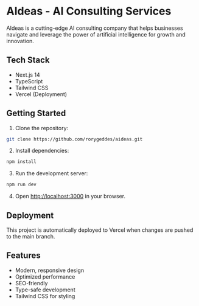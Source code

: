 # AIdeas - AI Consulting Services

AIdeas is a cutting-edge AI consulting company that helps businesses navigate and leverage the power of artificial intelligence for growth and innovation.

## Tech Stack

- Next.js 14
- TypeScript
- Tailwind CSS
- Vercel (Deployment)

## Getting Started

1. Clone the repository:
```bash
git clone https://github.com/rorygeddes/aideas.git
```

2. Install dependencies:
```bash
npm install
```

3. Run the development server:
```bash
npm run dev
```

4. Open [http://localhost:3000](http://localhost:3000) in your browser.

## Deployment

This project is automatically deployed to Vercel when changes are pushed to the main branch.

## Features

- Modern, responsive design
- Optimized performance
- SEO-friendly
- Type-safe development
- Tailwind CSS for styling 